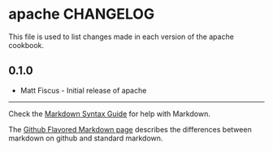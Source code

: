 apache CHANGELOG
================

This file is used to list changes made in each version of the apache cookbook.

0.1.0
-----
- Matt Fiscus - Initial release of apache

- - -
Check the [Markdown Syntax Guide](http://daringfireball.net/projects/markdown/syntax) for help with Markdown.

The [Github Flavored Markdown page](http://github.github.com/github-flavored-markdown/) describes the differences between markdown on github and standard markdown.
